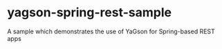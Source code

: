 # yagson-spring-rest-sample
A sample which demonstrates the use of YaGson for Spring-based REST apps
